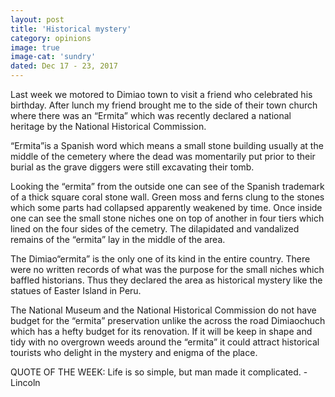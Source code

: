 ```yaml
---
layout: post
title: 'Historical mystery'
category: opinions
image: true
image-cat: 'sundry'
dated: Dec 17 - 23, 2017
---
```


Last week we motored to Dimiao town to visit a friend who celebrated his birthday. After lunch my friend brought me to the side of their town church where there was an “Ermita” which was recently declared a national heritage by the National Historical Commission.

“Ermita”is a Spanish word which means a small stone building usually at the middle of the cemetery where the dead was momentarily  put prior to their burial as the grave diggers were still excavating their tomb.

Looking the “ermita” from the outside one can see of the Spanish trademark of a thick square coral stone wall. Green moss and ferns clung to the stones which some parts had collapsed apparently weakened by time. Once inside one can see the small stone niches one on top of another in four tiers which lined on the four sides of the cemetry. The dilapidated and vandalized remains of the “ermita”  lay in the middle of the area.

The Dimiao“ermita” is the only one of its kind in the entire country. There were no written records of what was the purpose for the small niches which baffled historians. Thus they declared the area as historical mystery like the statues of Easter Island in Peru.

The National Museum and the National Historical Commission do not have budget for the “ermita” preservation unlike the across the road Dimiaochuch which has a hefty budget for its renovation. If it will be keep in shape and tidy with no overgrown weeds around the “ermita” it could attract historical tourists who delight in the mystery and enigma of the place.

QUOTE OF THE WEEK: Life is so simple, but man made it complicated. - Lincoln



	
